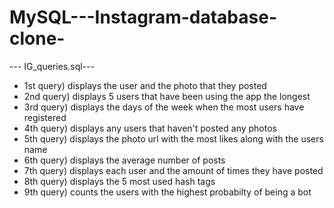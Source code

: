 # MySQL---Instagram-database-clone-

--- IG_queries.sql---

- 1st query) displays the user and the photo that they posted
- 2nd query) displays 5 users that have been using the app the longest
- 3rd query) displays the days of the week when the most users have registered
- 4th query) displays any users that haven't posted any photos
- 5th query) displays the photo url with the most likes along with the users name 
- 6th query) displays the average number of posts
- 7th query) displays each user and the amount of times they have posted 
- 8th query) displays the 5 most used hash tags 
- 9th query) counts the users with the highest probabilty of being a bot
